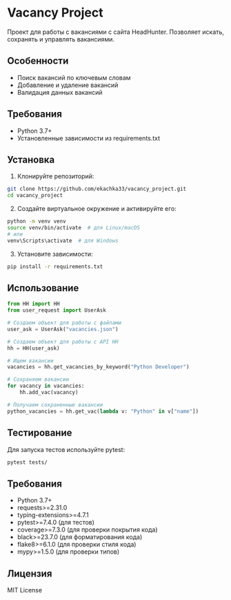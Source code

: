 # Vacancy Project

Проект для работы с вакансиями с сайта HeadHunter. Позволяет искать, сохранять и управлять вакансиями.

## Особенности

- Поиск вакансий по ключевым словам
- Добавление и удаление вакансий
- Валидация данных вакансий

## Требования

- Python 3.7+
- Установленные зависимости из requirements.txt

## Установка

1. Клонируйте репозиторий:
```bash
git clone https://github.com/ekachka33/vacancy_project.git
cd vacancy_project
```

2. Создайте виртуальное окружение и активируйте его:
```bash
python -m venv venv
source venv/bin/activate  # для Linux/macOS
# или
venv\Scripts\activate  # для Windows
```

3. Установите зависимости:
```bash
pip install -r requirements.txt
```

## Использование

```python
from HH import HH
from user_request import UserAsk

# Создаем объект для работы с файлами
user_ask = UserAsk("vacancies.json")

# Создаем объект для работы с API HH
hh = HH(user_ask)

# Ищем вакансии
vacancies = hh.get_vacancies_by_keyword("Python Developer")

# Сохраняем вакансии
for vacancy in vacancies:
    hh.add_vac(vacancy)

# Получаем сохраненные вакансии
python_vacancies = hh.get_vac(lambda v: "Python" in v["name"])
```

## Тестирование

Для запуска тестов используйте pytest:

```bash
pytest tests/
```

## Требования

- Python 3.7+
- requests>=2.31.0
- typing-extensions>=4.7.1
- pytest>=7.4.0 (для тестов)
- coverage>=7.3.0 (для проверки покрытия кода)
- black>=23.7.0 (для форматирования кода)
- flake8>=6.1.0 (для проверки стиля кода)
- mypy>=1.5.0 (для проверки типов)

## Лицензия

MIT License
